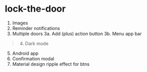 # lock-the-door

1. Images
2. Reminder notifications
3. Multiple doors
3a. Add (plus) action button
3b. Menu app bar
>4. Dark mode
5. Android app
6. Confirmation modal
7. Material design ripple effect for btns